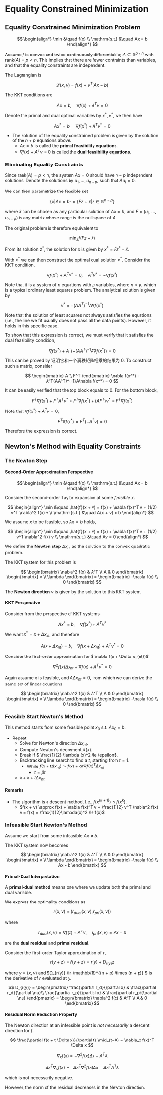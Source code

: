 # Equality Constrained Minimization

## Equality Constrained Minimization Problem

$$ \begin{align*}
    \min &\quad f(x) \\
    \mathrm{s.t.} &\quad Ax = b
\end{align*} $$

Assume $f$ is convex and twice continuously differentiable; $A \in \mathbb{R}^{p \times n}$ with $\mathrm{rank}(A) = p < n$. This implies that there are fewer contraints than variables, and that the equality constraints are independent.

The Lagrangian is

$$ \mathcal{L}(x, \nu) = f(x) + \nu^T (Ax - b) $$

The KKT conditions are

$$ Ax = b, \quad \nabla f(x) + A^T\nu = 0 $$

Denote the primal and dual optimal variables by $x^*, \nu^*$, we then have

$$ Ax^* = b, \quad \nabla f(x^*) + A^T\nu^* = 0 $$

- The solution of the equality constrained problem is given by the solution of the $n + p$ equations above.
  - $Ax = b$ is called the **primal feasibility equations**.
  - $\nabla f(x) + A^T\nu = 0$ is called the **dual feasibility equations**.

### Eliminating Equality Constraints

Since $\mathrm{rank}(A) = p < n$, the system $Ax = 0$ should have $n - p$ independent solutions. Denote the solutions by $u_1,\dots,u_{n-p}$, such that $Au_i = 0$.

We can then parametrize the feasible set

$$ \{ x | Ax = b \} = \{ Fz + \hat{x} | z \in \mathbb{R}^{n-p} \} $$

where $\hat{x}$ can be chosen as any particular solution of $Ax = b$, and $F = (u_1,\dots,u_{n-p})$ is any matrix whose range is the null space of $A$.

The original problem is therefore equivalent to

$$ \min_z f (Fz + \hat{x}) $$

From its solution $z^*$, the solution for $x$ is given by $x^* = Fz^* + \hat{x}$.

With $x^*$ we can then construct the optimal dual solution $\nu^*$. Consider the KKT condition,

$$ \nabla f(x^*) + A^T\nu^* = 0, \quad A^T\nu^* = -\nabla f(x^*) $$

Note that it is a system of $n$ equations with $p$ variables, where $n > p$, which is a typical ordinary least squares problem. The analytical solution is given by

$$ v^* = -(AA^T)^{-1}A\nabla f(x^*) $$

Note that the solution of least squares not always satisfies the equations (i.e., the line we fit usually does not pass all the data points). However, it holds in this specific case.

To show that this expression is correct, we must verify that it satisfies the dual feasibility condition,

$$ \nabla f(x^*) + A^T(-(AA^T)^{-1}A\nabla f(x^*)) = 0 $$

This can be proved by 证明它和一个满秩矩阵相乘的结果为 0. To construct such a matrix, consider

$$ \begin{bmatrix}
    A \\ F^T
\end{bmatrix} \nabla f(x^*) - A^T(AA^T)^{-1}A\nabla f(x^*) = 0 $$

It can be easily verified that the top block equals to 0. For the bottom block,

$$ F^T \nabla f(x^*) + F^T A^T \nu^* = F^T \nabla f(x^*) + (AF^T)\nu^* = F^T \nabla f(x^*) $$

Note that $\nabla f(x^*) + A^T \nu = 0$, 

$$ F^T \nabla f(x^*) = F^T (-A^T \nu) = 0 $$

Therefore the expression is correct.

## Newton's Method with Equality Constraints

### The Newton Step

#### Second-Order Approximation Perspective

$$ \begin{align*}
    \min &\quad f(x) \\
    \mathrm{s.t.} &\quad Ax = b
\end{align*} $$

Consider the second-order Taylor expansion at some *feasible* $x$.

$$ \begin{align*}
    \min &\quad \hat{f}(x + v) = f(x) + \nabla f(x)^T v +  (1/2) v^T \nabla^2 f(x) v \\
    \mathrm{s.t.} &\quad A(x + v) = b
\end{align*} $$

We assume $x$ to be feasible, so $Ax = b$ holds,

$$ \begin{align*}
    \min &\quad \hat{f}(x + v) = f(x) + \nabla f(x)^T v +  (1/2) v^T \nabla^2 f(x) v \\
    \mathrm{s.t.} &\quad Av = 0
\end{align*} $$

We define the **Newton step** $\Delta x_{nt}$ as the solution to the convex quadratic problem.

The KKT system for this problem is

$$ \begin{bmatrix}
    \nabla^2 f(x) & A^T \\
    A & 0
\end{bmatrix} \begin{bmatrix}
    v \\ \lambda
\end{bmatrix} = \begin{bmatrix}
    -\nabla f(x) \\ 0
\end{bmatrix} $$

The **Newton direction** $v$ is given by the solution to this KKT system.

#### KKT Perspective

Consider from the perspective of KKT systems

$$ Ax^* = b, \quad \nabla f(x^*) + A^T \nu^* $$

We want $x^* = x + \Delta x_{nt}$, and therefore

$$ A(x + \Delta x_{nt}) = b, \quad \nabla f(x + \Delta x_{nt}) + A^T\nu^* = 0 $$

Consider the first-order approximation for $ \nabla f(x + \Delta x_{nt})$

$$ \nabla^2 f(x) \Delta x_{nt} + \nabla f(x) + A^T \nu^* = 0 $$

Again assume $x$ is feasible, and $A\Delta x_{nt} = 0$, from which we can derive the same set of linear equations

$$ \begin{bmatrix}
    \nabla^2 f(x) & A^T \\
    A & 0
\end{bmatrix} \begin{bmatrix}
    v \\ \lambda
\end{bmatrix} = \begin{bmatrix}
    -\nabla f(x) \\ 0
\end{bmatrix} $$

### Feasible Start Newton's Method

This method starts from some feasible point $x_0$ s.t. $Ax_0 = b$.

- Repeat
  - Solve for Newton's direction $\Delta x_{nt}$.
  - Compute Newton's decrement $\lambda (x)$.
  - Break if $ \frac{1}{2} \lambda (x)^2 \le \epsilon$.
  - Backtracking line search to find a $t$, starting from $t = 1$.
    - While $f(x + t\Delta x_{nt}) > f(x) + \alpha t \nabla f(x)^T \Delta x_{nt}$
      - $t = \beta t$
  - $x + x + t \Delta x_{nt}$

#### Remarks

- The algorithm is a descent method. I.e., $f(x^{(k+1)}) \le f(x^{k})$.
  - $f(x + v) \approx f(x) + \nabla f(x)^T v + \frac{1}{2} v^T \nabla^2 f(x) v = f(x) = \frac{1}{2}\lambda(x)^2 \le f(x)$

### Infeasible Start Newton's Method

Assume we start from some infeasible $Ax \neq b$.

The KKT system now becomes

$$ \begin{bmatrix}
    \nabla^2 f(x) & A^T \\
    A & 0
\end{bmatrix} \begin{bmatrix}
    v \\ \lambda
\end{bmatrix} = \begin{bmatrix}
    -\nabla f(x) \\ Ax - b
\end{bmatrix} $$

#### Primal-Dual Interpretation

A **primal-dual method** means one where we update both the primal and dual variable.

We express the optimality conditions as

$$ r(x, \nu) = (r_{dual} (x, \nu), r_{pri}(x, \nu)) $$

where

$$ r_{dual}(x, \nu) = \nabla f(x) + A^T\nu, \quad r_{pri}(x, \nu) = Ax - b $$

are the **dual residual** and **primal residual**.

Consider the first-order Taylor approximation of $r$,

$$ r(y + z) = \hat{r}(y+z) = r(y) + D_{r(y)}z $$

where $y = (x, \nu)$ and $D_{r(y)} \in \mathbb{R}^{(n + p) \times (n + p)} $ is the derivative of $r$ evaluated at $y$.

$$ D_{r(y)} = \begin{pmatrix}
    \frac{\partial r_d}{\partial x} & \frac{\partial r_d}{\partial \nu}\\
    \frac{\partial r_p}{\partial x} & \frac{\partial r_p}{\partial \nu}
\end{pmatrix} = \begin{bmatrix}
    \nabla^2 f(x) & A^T \\
    A & 0
\end{bmatrix} $$

#### Residual Norm Reduction Property

The Newton direction at an infeasible point is *not necessarily* a descent direction for $f$.

$$ \frac{\partial f(x + t \Delta x)}{\partial t} \mid_{t=0} = \nabla_x f(x)^T \Delta x $$

$$ \nabla_x f(x) = - \nabla^2f(x)\Delta x - A^T \lambda $$

$$ \Delta x^T \nabla_x f(x) = - \Delta x^T \nabla^2 f(x) \Delta x - \Delta x^T A^T \lambda $$

which is not necessarily negative.

However, the norm of the residual decreases in the Newton direction.